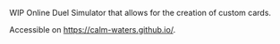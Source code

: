 WIP Online Duel Simulator that allows for the creation of custom cards.


Accessible on https://calm-waters.github.io/.
